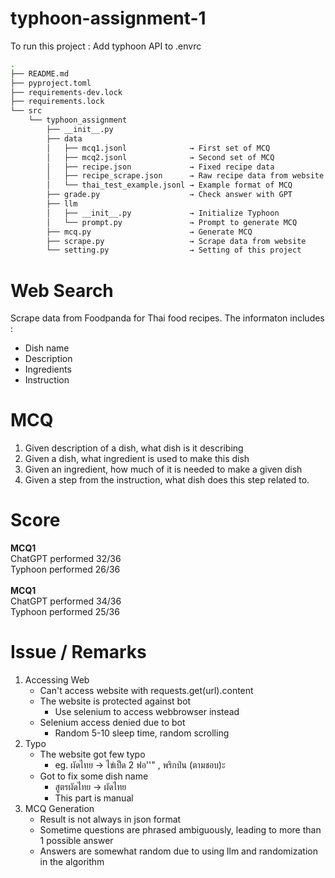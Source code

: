 # typhoon-assignment-1

To run this project : Add typhoon API to .envrc

```bash
.
├── README.md
├── pyproject.toml
├── requirements-dev.lock
├── requirements.lock
└── src
    └── typhoon_assignment
        ├── __init__.py
        ├── data
        │   ├── mcq1.jsonl              → First set of MCQ
        │   ├── mcq2.jsonl              → Second set of MCQ
        │   ├── recipe.json             → Fixed recipe data
        │   ├── recipe_scrape.json      → Raw recipe data from website
        │   └── thai_test_example.jsonl → Example format of MCQ
        ├── grade.py                    → Check answer with GPT
        ├── llm
        │   ├── __init__.py             → Initialize Typhoon
        │   └── prompt.py               → Prompt to generate MCQ
        ├── mcq.py                      → Generate MCQ
        ├── scrape.py                   → Scrape data from website
        └── setting.py                  → Setting of this project
```

# Web Search
Scrape data from Foodpanda for Thai food recipes. The informaton includes : 
* Dish name
* Description
* Ingredients
* Instruction

# MCQ
1. Given description of a dish, what dish is it describing
2. Given a dish, what ingredient is used to make this dish
3. Given an ingredient, how much of it is needed to make a given dish
4. Given a step from the instruction, what dish does this step related to.

# Score
**MCQ1** <br>
ChatGPT performed 32/36 <br>
Typhoon performed 26/36 <br> <br>
**MCQ1** <br>
ChatGPT performed 34/36 <br>
Typhoon performed 25/36 <br>

# Issue / Remarks
1. Accessing Web
    * Can't access website with  requests.get(url).content <!-- Follow https://medium.com/@thunderguy/มาทำ-web-scraping-โดยใช้-beautifulsoup-กัน-56ae5dc3e2a2 -->
    * The website is protected against bot
        * Use selenium to access webbrowser instead
    * Selenium access denied due to bot
        * Random 5-10 sleep time, random scrolling
2. Typo
    * The website got few typo 
        * eg. ผัดไทย → ไข่เป็ด 2 ฟอ''" , พริกป่น (ตามชอบ)ะ
    * Got to fix some dish name
        * สูตรผัดไทย → ผัดไทย
        * This part is manual
3. MCQ Generation
    * Result is not always in json format
    * Sometime questions are phrased ambiguously, leading to more than 1 possible answer
    * Answers are somewhat random due to using llm and randomization in the algorithm